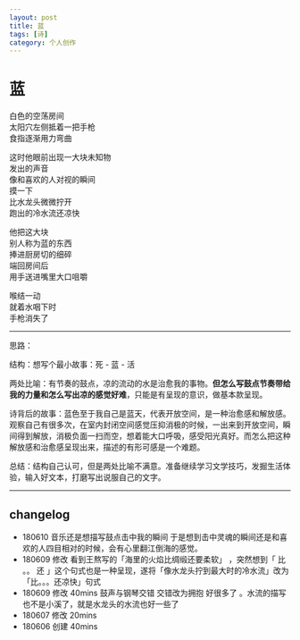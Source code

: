 ```yaml
---
layout: post
title: 蓝
tags: [诗]
category: 个人创作
---
```



# 蓝

白色的空荡房间    
太阳穴左侧抵着一把手枪    
食指逐渐用力弯曲 
   
这时他眼前出现一大块未知物      
发出的声音        
像和喜欢的人对视的瞬间       
摸一下    
比水龙头微微拧开   
跑出的冷水流还凉快   

他把这大块    
别人称为蓝的东西        
捧进厨房切的细碎    
端回房间后               
用手送进嘴里大口咀嚼               
    
喉结一动    
就着水咽下时    
手枪消失了   


---

思路：

结构：想写个最小故事：死 - 蓝 - 活

两处比喻：有节奏的鼓点，凉的流动的水是治愈我的事物。**但怎么写鼓点节奏带给我的力量和怎么写出凉的感觉好难**，只能是有呈现的意识，做基本款呈现。

诗背后的故事：蓝色至于我自己是蓝天，代表开放空间，是一种治愈感和解放感。观察自己有很多次，在室内封闭空间感觉压抑消极的时候，一出来到开放空间，瞬间得到解放，消极负面一扫而空，想着能大口呼吸，感受阳光真好。而怎么把这种解放感和治愈感呈现出来，描述的有形可感是一个难题。

总结：结构自己认可，但是两处比喻不满意。准备继续学习文学技巧，发掘生活体验，输入好文本，打磨写出说服自己的文字。

---

## changelog

- 180610 音乐还是想描写鼓点击中我的瞬间 于是想到击中灵魂的瞬间还是和喜欢的人四目相对的时候，会有心里翻江倒海的感觉。
- 180609 修改 看到王熬写的「海里的火焰比绸缎还要柔软」 ，突然想到「 比 。。 还 」这个句式也是一种呈现，遂将「像水龙头拧到最大时的冷水流」改为「比。。。还凉快」句式
- 180609 修改 40mins 鼓声与钢琴交错 交错改为拥抱 好很多了 。水流的描写也不是小溪了，就是水龙头的水流也好一些了
- 180607 修改 20mins
- 180606 创建 40mins


